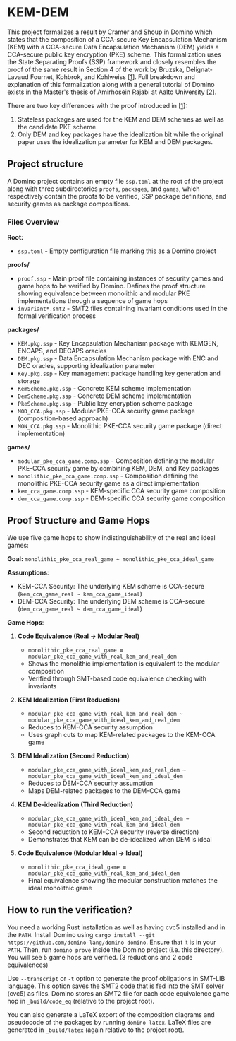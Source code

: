 # KEM-DEM

This project formalizes a result by Cramer and Shoup in
Domino which states that the composition of a CCA-secure Key Encapsulation
Mechanism (KEM) with a CCA-secure Data Encapsulation Mechanism (DEM) yields a
CCA-secure public key encryption (PKE) scheme. This formalization uses the
State Separating Proofs (SSP) framework and closely resembles the proof of the
same result in Section 4 of the work by Bruzska, Delignat-Lavaud Fournet,
Kohbrok, and Kohlweiss [[1]]. Full breakdown and explanation of this
formalization along with a general tutorial of Domino exists in the
Master's thesis of Amirhosein Rajabi at Aalto University [[2]].

There are two key differences with the proof introduced in [[1]]:

1. Stateless packages are used for the KEM and DEM schemes as well as the
   candidate PKE scheme.
2. Only DEM and key packages have the idealization bit while the original paper
   uses the idealization parameter for KEM and DEM packages.

[1]: https://eprint.iacr.org/2018/306
[2]: https://aaltodoc.aalto.fi/items/d68b77e6-3396-4728-9c05-88a9ca90398f

## Project structure

A Domino project contains an empty file `ssp.toml` at the root of the project
along with three subdirectories `proofs`, `packages`, and `games`, which
respectively contain the proofs to be verified, SSP package definitions, and
security games as package compositions.

### Files Overview

**Root:**
- `ssp.toml` - Empty configuration file marking this as a Domino project

**proofs/**
- `proof.ssp` - Main proof file containing instances of security games and game hops to be verified by Domino. Defines the proof structure showing equivalence between monolithic and modular PKE implementations through a sequence of game hops
- `invariant*.smt2` - SMT2 files containing invariant conditions used in the formal verification process

**packages/**
- `KEM.pkg.ssp` - Key Encapsulation Mechanism package with KEMGEN, ENCAPS, and DECAPS oracles
- `DEM.pkg.ssp` - Data Encapsulation Mechanism package with ENC and DEC oracles, supporting idealization parameter
- `Key.pkg.ssp` - Key management package handling key generation and storage
- `KemScheme.pkg.ssp` - Concrete KEM scheme implementation
- `DemScheme.pkg.ssp` - Concrete DEM scheme implementation
- `PkeScheme.pkg.ssp` - Public key encryption scheme package
- `MOD_CCA.pkg.ssp` - Modular PKE-CCA security game package (composition-based approach)
- `MON_CCA.pkg.ssp` - Monolithic PKE-CCA security game package (direct implementation)

**games/**
- `modular_pke_cca_game.comp.ssp` - Composition defining the modular PKE-CCA security game by combining KEM, DEM, and Key packages
- `monolithic_pke_cca_game.comp.ssp` - Composition defining the monolithic PKE-CCA security game as a direct implementation
- `kem_cca_game.comp.ssp` - KEM-specific CCA security game composition
- `dem_cca_game.comp.ssp` - DEM-specific CCA security game composition

## Proof Structure and Game Hops

We use five game hops to show indistinguishability of the real and ideal games:

**Goal:** `monolithic_pke_cca_real_game ~ monolithic_pke_cca_ideal_game`

**Assumptions**:

- KEM-CCA Security: The underlying KEM scheme is CCA-secure (`kem_cca_game_real ~ kem_cca_game_ideal`)
- DEM-CCA Security: The underlying DEM scheme is CCA-secure (`dem_cca_game_real ~ dem_cca_game_ideal`)

**Game Hops**:

1. **Code Equivalence (Real → Modular Real)**
   - `monolithic_pke_cca_real_game ≡ modular_pke_cca_game_with_real_kem_and_real_dem`
   - Shows the monolithic implementation is equivalent to the modular composition
   - Verified through SMT-based code equivalence checking with invariants

2. **KEM Idealization (First Reduction)**
   - `modular_pke_cca_game_with_real_kem_and_real_dem ~ modular_pke_cca_game_with_ideal_kem_and_real_dem`
   - Reduces to KEM-CCA security assumption
   - Uses graph cuts to map KEM-related packages to the KEM-CCA game

3. **DEM Idealization (Second Reduction)**
   - `modular_pke_cca_game_with_ideal_kem_and_real_dem ~ modular_pke_cca_game_with_ideal_kem_and_ideal_dem`
   - Reduces to DEM-CCA security assumption
   - Maps DEM-related packages to the DEM-CCA game

4. **KEM De-idealization (Third Reduction)**
   - `modular_pke_cca_game_with_ideal_kem_and_ideal_dem ~ modular_pke_cca_game_with_real_kem_and_ideal_dem`
   - Second reduction to KEM-CCA security (reverse direction)
   - Demonstrates that KEM can be de-idealized when DEM is ideal

5. **Code Equivalence (Modular Ideal → Ideal)**
   - `monolithic_pke_cca_ideal_game ≡ modular_pke_cca_game_with_real_kem_and_ideal_dem`
   - Final equivalence showing the modular construction matches the ideal monolithic game

## How to run the verification?

You need a working Rust installation as well as having cvc5 installed and in the `PATH`.
Install Domino using `cargo install --git https://github.com/domino-lang/domino domino`.
Ensure that it is in your `PATH`. Then, run `domino prove` inside the Domino project (i.e. this directory).
You will see 5 game hops are verified. (3 reductions and 2 code equivalences)

Use `--transcript` or `-t` option to generate the proof obligations in SMT-LIB language.
This option saves the SMT2 code that is fed into the SMT solver (cvc5) as files.
Domino stores an SMT2 file for each code equivalence game hop in `_build/code_eq`
(relative to the project root).

You can also generate a LaTeX export of the composition diagrams and pseudocode of
the packages by running `domino latex`. LaTeX files are generated in `_build/latex`
(again relative to the project root).

